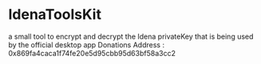 # IdenaToolsKit
 a small tool to encrypt and decrypt the Idena privateKey that is being used by the official desktop app
Donations Address : 0x869fa4caca1f74fe20e5d95cbb95d63bf58a3cc2
